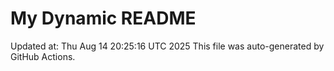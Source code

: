 # My Dynamic README
Updated at: Thu Aug 14 20:25:16 UTC 2025
This file was auto-generated by GitHub Actions.
